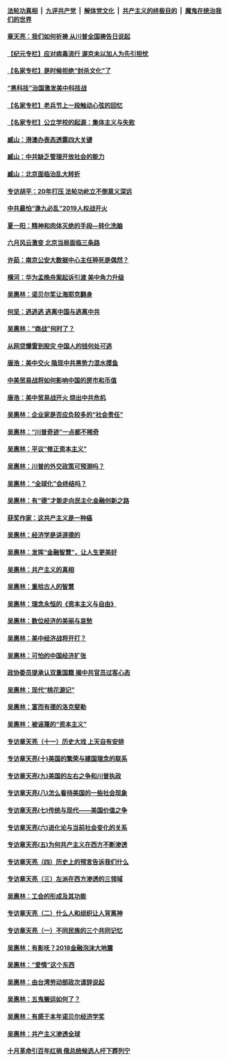 

####  [法轮功真相](../../../../basic/blob/master/README.md?t=07081103) &nbsp;|&nbsp; [九评共产党](../../../../9ping.md/blob/master/README.md?t=07081103) &nbsp;|&nbsp; [解体党文化](../../../../jtdwh.md/blob/master/README.md?t=07081103)  &nbsp;|&nbsp; [共产主义的终极目的](../../../../gczydzjmd.md/blob/master/README.md?t=07081103) &nbsp;|&nbsp; [魔鬼在统治我们的世界](../../../../mgztzwmdsj.md/blob/master/README.md?t=07081103) 

#### [章天亮：我们如何祈祷 从川普全国祷告日说起](../pages/nsc423/n11944627.md?t=07081103) 

#### [【纪元专栏】应对病毒流行 渥京未以加人为先引担忧](../pages/nsc423/n11875714.md?t=07081103) 

#### [【名家专栏】是时候拒绝“封杀文化”了](../pages/nsc423/n11814093.md?t=07081103) 

#### [“黑科技”治国激发美中科技战](../pages/nsc423/n11638056.md?t=07081103) 

#### [【名家专栏】老兵节上一段触动心弦的回忆](../pages/nsc423/n11646016.md?t=07081103) 

#### [【名家专栏】公立学校的起源：集体主义与失败](../pages/nsc423/n11601833.md?t=07081103) 

#### [臧山：港澳办表态透露四大关键](../pages/nsc423/n11421628.md?t=07081103) 

#### [臧山：中共缺乏管理开放社会的能力](../pages/nsc423/n11407457.md?t=07081103) 

#### [臧山：北京面临治乱大转折](../pages/nsc423/n11406895.md?t=07081103) 

#### [专访胡平：20年打压 法轮功屹立不倒意义深远](../pages/nsc423/n11398800.md?t=07081103) 

#### [中共最怕“逢九必乱”2019人权战开火](../pages/nsc423/n11385248.md?t=07081103) 

#### [夏一阳：精神和肉体灭绝的手段—转化洗脑](../pages/nsc423/n11368250.md?t=07081103) 

#### [六月风云激变 北京当局面临三条路](../pages/nsc423/n11313668.md?t=07081103) 

#### [许茹：南京公安大数据中心主任猝死是偶然？](../pages/nsc423/n11064744.md?t=07081103) 

#### [横河：华为孟晚舟案起诉引渡 美中角力升级](../pages/nsc423/n11027230.md?t=07081103) 

#### [吴惠林：诺贝尔奖让海耶克翻身](../pages/nsc423/n10890049.md?t=07081103) 

#### [何坚：逃逃逃 逃离中国与逃离中共](../pages/nsc423/n10592891.md?t=07081103) 

#### [吴惠林：“商战”何时了？](../pages/nsc423/n10573558.md?t=07081103) 

#### [从网贷爆雷到股灾 中国人的钱何处可逃](../pages/nsc423/n10572800.md?t=07081103) 

#### [唐浩：美中交火 隐现中共黑势力混水摸鱼](../pages/nsc423/n10544040.md?t=07081103) 

#### [中美贸易战将如何影响中国的房市和币值](../pages/nsc423/n10543697.md?t=07081103) 

#### [唐浩：美中贸易战开火 烧出中共危机](../pages/nsc423/n10540126.md?t=07081103) 

#### [吴惠林：企业家是否应负较多的“社会责任”](../pages/nsc423/n10535022.md?t=07081103) 

#### [吴惠林：“川普奇迹”一点都不稀奇](../pages/nsc423/n10512808.md?t=07081103) 

#### [吴惠林：平议“修正资本主义”](../pages/nsc423/n10495724.md?t=07081103) 

#### [吴惠林：川普的外交政策可预测吗？](../pages/nsc423/n10462387.md?t=07081103) 

#### [吴惠林：“全球化”会终结吗？](../pages/nsc423/n10452838.md?t=07081103) 

#### [吴惠林：有“德”才能走向民主化金融创新之路](../pages/nsc423/n10432292.md?t=07081103) 

#### [获奖作家：这共产主义是一种癌](../pages/nsc423/n10431541.md?t=07081103) 

#### [吴惠林：经济学是讲道德的](../pages/nsc423/n10398014.md?t=07081103) 

#### [吴惠林：发挥“金融智慧”，让人生更美好](../pages/nsc423/n10375019.md?t=07081103) 

#### [吴惠林：共产主义的真相](../pages/nsc423/n10351394.md?t=07081103) 

#### [吴惠林：重拾古人的智慧](../pages/nsc423/n10337691.md?t=07081103) 

#### [吴惠林：理念永恒的《资本主义与自由》](../pages/nsc423/n10316274.md?t=07081103) 

#### [吴惠林：数位经济的美丽与哀愁](../pages/nsc423/n10292946.md?t=07081103) 

#### [吴惠林：美中经济战将开打？](../pages/nsc423/n10258825.md?t=07081103) 

#### [吴惠林：可怕的中国经济扩张](../pages/nsc423/n10219147.md?t=07081103) 

#### [政协委员提承认双重国籍 揭中共官员过客心态](../pages/nsc423/n10208809.md?t=07081103) 

#### [吴惠林：现代“桃花源记”](../pages/nsc423/n10185234.md?t=07081103) 

#### [吴惠林：富而有德的洛克斐勒](../pages/nsc423/n10142264.md?t=07081103) 

#### [吴惠林：被诬蔑的“资本主义”](../pages/nsc423/n10124816.md?t=07081103) 

#### [专访章天亮（十一）历史大戏 上天自有安排](../pages/nsc423/n10094905.md?t=07081103) 

#### [专访章天亮(十)美国的繁荣与建国理念的联系](../pages/nsc423/n10094899.md?t=07081103) 

#### [专访章天亮(九)美国的左右之争和川普执政](../pages/nsc423/n10094889.md?t=07081103) 

#### [专访章天亮(八)怎么看待美国的一些社会现象](../pages/nsc423/n10094857.md?t=07081103) 

#### [专访章天亮(七)传统与现代——美国价值之争](../pages/nsc423/n10093140.md?t=07081103) 

#### [专访章天亮(六)进化论与当前社会变化的关系](../pages/nsc423/n10092036.md?t=07081103) 

#### [专访章天亮(五)为何共产主义在西方不断渗透](../pages/nsc423/n10083620.md?t=07081103) 

#### [专访章天亮（四）历史上的预言告诉我们什么](../pages/nsc423/n10083606.md?t=07081103) 

#### [专访章天亮（三）左派在西方渗透的三领域](../pages/nsc423/n10081115.md?t=07081103) 

#### [吴惠林：工会的形成及其功能](../pages/nsc423/n10080633.md?t=07081103) 

#### [专访章天亮（二）什么人和组织让人背离神](../pages/nsc423/n10076637.md?t=07081103) 

#### [专访章天亮（一）不同民族的三个共同记忆](../pages/nsc423/n10074188.md?t=07081103) 

#### [吴惠林：有影呒？2018金融泡沫大地震](../pages/nsc423/n10040534.md?t=07081103) 

#### [吴惠林：“爱情”这个东西](../pages/nsc423/n10019423.md?t=07081103) 

#### [吴惠林：由台湾劳动部政次请辞说起](../pages/nsc423/n9979679.md?t=07081103) 

#### [吴惠林：五鬼搬运如何了？](../pages/nsc423/n9925338.md?t=07081103) 

#### [吴惠林：有感于本年诺贝尔经济学奖](../pages/nsc423/n9871883.md?t=07081103) 

#### [吴惠林：共产主义渗透全球](../pages/nsc423/n9812748.md?t=07081103) 

#### [十月革命引百年红祸 俄总统候选人吁下葬列宁](../pages/nsc423/n9810182.md?t=07081103) 

